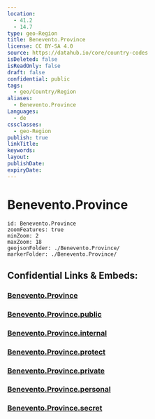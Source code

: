 ```yaml
---
location:
  - 41.2
  - 14.7
type: geo-Region
title: Benevento.Province
license: CC BY-SA 4.0
source: https://datahub.io/core/country-codes
isDeleted: false
isReadOnly: false
draft: false
confidential: public
tags:
  - geo/Country/Region
aliases:
  - Benevento.Province
Languages:
  - de
cssclasses:
  - geo-Region
publish: true
linkTitle:
keywords:
layout:
publishDate:
expiryDate:
---
```


# Benevento.Province

```leaflet
id: Benevento.Province
zoomFeatures: true 
minZoom: 2 
maxZoom: 18
geojsonFolder: ./Benevento.Province/
markerFolder: ./Benevento.Province/
```


## Confidential Links & Embeds: 

### [Benevento.Province](/_Standards/Earth/Continent/Europe/Europe~South/Italy/regions~Italy/Campania/Benevento.Province.md) 

### [Benevento.Province.public](/_public/Earth/Continent/Europe/Europe~South/Italy/regions~Italy/Campania/Benevento.Province.public.md) 

### [Benevento.Province.internal](/_internal/Earth/Continent/Europe/Europe~South/Italy/regions~Italy/Campania/Benevento.Province.internal.md) 

### [Benevento.Province.protect](/_protect/Earth/Continent/Europe/Europe~South/Italy/regions~Italy/Campania/Benevento.Province.protect.md) 

### [Benevento.Province.private](/_private/Earth/Continent/Europe/Europe~South/Italy/regions~Italy/Campania/Benevento.Province.private.md) 

### [Benevento.Province.personal](/_personal/Earth/Continent/Europe/Europe~South/Italy/regions~Italy/Campania/Benevento.Province.personal.md) 

### [Benevento.Province.secret](/_secret/Earth/Continent/Europe/Europe~South/Italy/regions~Italy/Campania/Benevento.Province.secret.md)

